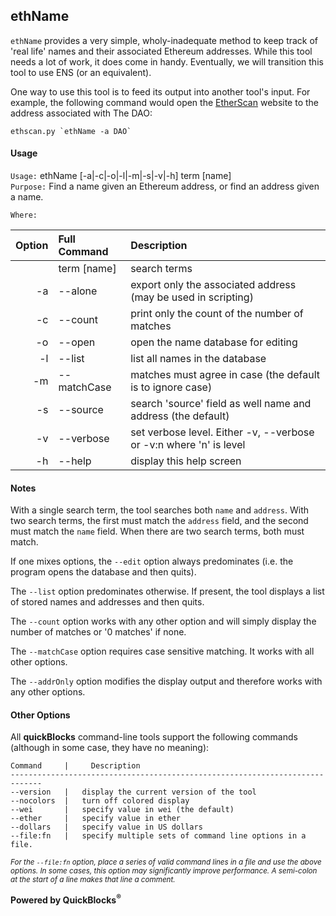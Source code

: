 ## ethName

`ethName` provides a very simple, wholy-inadequate method to keep track of 'real life' names and their associated Ethereum addresses. While this tool needs a lot of work, it does come in handy. Eventually, we will transition this tool to use ENS (or an equivalent).

One way to use this tool is to feed its output into another tool's input. For example, the following command would open the [EtherScan](http://etherscan.io) website to the address associated with The DAO:

    ethscan.py `ethName -a DAO`

#### Usage

`Usage:`    ethName [-a|-c|-o|-l|-m|-s|-v|-h] term [name]  
`Purpose:`  Find a name given an Ethereum address, or find an address given a name.
             
`Where:`  

| Option | Full Command | Description |
| -------: | :------- | :------- |
|  | term [name] | search terms |
| -a | --alone | export only the associated address (may be used in scripting) |
| -c | --count | print only the count of the number of matches |
| -o | --open | open the name database for editing |
| -l | --list | list all names in the database |
| -m | --matchCase | matches must agree in case (the default is to ignore case) |
| -s | --source | search 'source' field as well name and address (the default) |
| -v | --verbose | set verbose level. Either -v, --verbose or -v:n where 'n' is level |
| -h | --help | display this help screen |

#### Notes

With a single search term, the tool searches both `name` and `address`. With two search terms, the first must match the `address` field, and the second must match the `name` field. When there are two search terms, both must match.

If one mixes options, the `--edit` option always predominates (i.e. the program opens the database and then quits).

The `--list` option predominates otherwise. If present, the tool displays a list of stored names and addresses and then quits.

The `--count` option works with any other option and will simply display the number of matches or '0 matches' if 
none.

The `--matchCase` option requires case sensitive matching. It works with all other options.

The `--addrOnly` option modifies the display output and therefore works with any other options.

#### Other Options

All **quickBlocks** command-line tools support the following commands (although in some case, they have no meaning):

    Command     |     Description
    -----------------------------------------------------------------------------
    --version   |   display the current version of the tool
    --nocolors  |   turn off colored display
    --wei       |   specify value in wei (the default)
    --ether     |   specify value in ether
    --dollars   |   specify value in US dollars
    --file:fn   |   specify multiple sets of command line options in a file.

<small>*For the `--file:fn` option, place a series of valid command lines in a file and use the above options. In some cases, this option may significantly improve performance. A semi-colon at the start of a line makes that line a comment.*</small>

**Powered by QuickBlocks<sup>&reg;</sup>**


